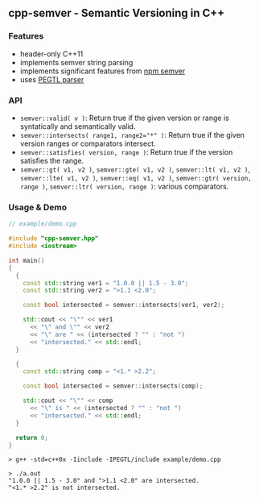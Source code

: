## cpp-semver - Semantic Versioning in C++

### Features

 * header-only C++11
 * implements semver string parsing
 * implements significant features from [npm semver](https://docs.npmjs.com/misc/semver) 
 * uses [PEGTL parser](https://github.com/taocpp/PEGTL)
 
### API

   * ```semver::valid( v )```: Return true if the given version or range is syntatically and semantically valid.
   * ```semver::intersects( range1, range2="*" )```: Return true if the given version ranges or comparators intersect.
   * ```semver::satisfies( version, range )```: Return true if the version satisfies the range.
   * ```semver::gt( v1, v2 )```, ```semver::gte( v1, v2 )```,
     ```semver::lt( v1, v2 )```, ```semver::lte( v1, v2 )```,
     ```semver::eq( v1, v2 )```, ```semver::gtr( version, range )```,
     ```semver::ltr( version, range )```: various comparators.

### Usage & Demo

```c++
// example/demo.cpp

#include "cpp-semver.hpp"
#include <iostream>

int main()
{
  {
    const std::string ver1 = "1.0.0 || 1.5 - 3.0";
    const std::string ver2 = ">1.1 <2.0";

    const bool intersected = semver::intersects(ver1, ver2);

    std::cout << "\"" << ver1
      << "\" and \"" << ver2
      << "\" are " << (intersected ? "" : "not ")
      << "intersected." << std::endl;
  }

  {
    const std::string comp = "<1.* >2.2";

    const bool intersected = semver::intersects(comp);

    std::cout << "\"" << comp
      << "\" is " << (intersected ? "" : "not ")
      << "intersected." << std::endl;
  }

  return 0;
}
```
```
> g++ -std=c++0x -Iinclude -IPEGTL/include example/demo.cpp
   
> ./a.out
"1.0.0 || 1.5 - 3.0" and ">1.1 <2.0" are intersected.
"<1.* >2.2" is not intersected.

```
